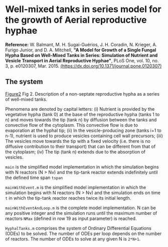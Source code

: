 # Well-mixed tanks in series model for the growth of Aerial reproductive hyphae 

**Reference:** W. Balmant, M. H. Sugai-Guérios, J. H. Coradin, N. Krieger, A. Furigo Junior, and D. A. Mitchell, **"A Model for Growth of a Single Fungal Hypha Based on Well-Mixed Tanks in Series: Simulation of Nutrient and Vesicle Transport in Aerial Reproductive Hyphae"**, PLoS One, vol. 10, no. 3, p. e0120307, Mar. 2015. [(https://dx.doi.org/10.1371/journal.pone.0120307)](https://dx.doi.org/10.1371/journal.pone.0120307)

## The system 
[Figure2](journal.pone.0120307.g002.PNG)
Fig 2. Description of a non-septate reproductive hypha as a series of well-mixed tanks.

Phenomena are denoted by capital letters: (i) Nutrient is provided by the vegetative hypha (tank 0) at the base of the reproductive hypha (tanks 1 to n) and moves towards the tip (tank n) by diffusion between the tanks and convective flow of the cytoplasm. This convective flow is due to evaporation at the hyphal tip; (ii) In the vesicle-producing zone (tanks i+1 to n-1), nutrient is used to produce vesicles containing cell wall precursors; (iii) The vesicles move towards the tip with a fixed velocity (i.e. there is no diffusive contribution to their transport) that can be different from that of the cytoplasm; (iv) The tip (tank n) extends due to the absorption of vesicles. 

```main``` is the simplified model implementation in which the simulation begins with N reactors (N > Nv) and the tip-tank reactor extends indefinitely until the defined time span ```tspan```

```mainWithEvent.m``` is the simplified model implementation in which the simulation begins with N reactors (N > Nv) and the simulation ends on time ```t``` in which the tip-tank reactor reaches twice its initial length. 

```mainWithEventAndLoop.m``` is the complete model implementation. N can be any positive integer and the simulation runs until the maximum number of reactors ```NMax``` (defined in row 19 as input parameter) is reached.

```HyphalTanks.m``` comprises the system of Ordinary Differential Equations (ODEs) to be solved. The number of ODEs per loop depends on the number of reactors. The number of ODEs to solve at any given N is ```2*N+1```. 
